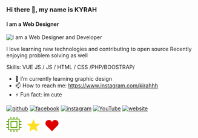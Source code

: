 ### Hi there 👋, my name is KYRAH
#### I am a Web Designer 
![I am a Web Designer and Developer](https://res.cloudinary.com/practicaldev/image/fetch/s--l6O_ZkIM--/c_imagga_scale,f_auto,fl_progressive,h_420,q_auto,w_1000/https://dev-to-uploads.s3.amazonaws.com/uploads/articles/yceo3xk3of14d3hbdkdp.png)

I love learning new technologies  and contributing to open source Recently  enjoying problem solving as well



Skills: VUE JS / JS / HTML / CSS /PHP/BOOSTRAP/ 

- 🌱 I’m currently learning graphic design 
- 📫 How to reach me: https://www.instagram.com/kirahhh 
- ⚡ Fun fact: im cute 


[<img src='https://cdn.jsdelivr.net/npm/simple-icons@3.0.1/icons/github.svg' alt='github' height='40'>](https://github.com/https://github.com/Kirah7)  [<img src='https://cdn.jsdelivr.net/npm/simple-icons@3.0.1/icons/facebook.svg' alt='facebook' height='40'>](https://www.facebook.com/https://www.facebook.com/kyrahabrenica.pangilinan?mibextid=ZbWKwL)  [<img src='https://cdn.jsdelivr.net/npm/simple-icons@3.0.1/icons/instagram.svg' alt='instagram' height='40'>](https://www.instagram.com/https://www.instagram.com/invites/contact/?i=brgculuxxmvd&utm_content=2hmqbq4/)  [<img src='https://cdn.jsdelivr.net/npm/simple-icons@3.0.1/icons/youtube.svg' alt='YouTube' height='40'>](https://www.youtube.com/channel/Kirara)  [<img src='https://cdn.jsdelivr.net/npm/simple-icons@3.0.1/icons/icloud.svg' alt='website' height='40'>](https://beacons.ai/bendthetrendshop?fbclid=IwAR2VImbFgIE-_FYIZ1-ItMBMzXZ_Sfwqp-PZ9Q-_b7HkdtmWmLHg1qku5fM)  

<a href='https://docs.github.com/en/developers'><img src='https://raw.githubusercontent.com/acervenky/animated-github-badges/master/assets/devbadge.gif' width='40' height='40'></a> <a href='https://stars.github.com/'><img src='https://raw.githubusercontent.com/acervenky/animated-github-badges/master/assets/starbadge.gif' width='35' height='35'></a> <a href='https://docs.github.com/en/github/supporting-the-open-source-community-with-github-sponsors'><img src='https://raw.githubusercontent.com/acervenky/animated-github-badges/master/assets/sponsorbadge.gif' width='35' height='35'></a> 

